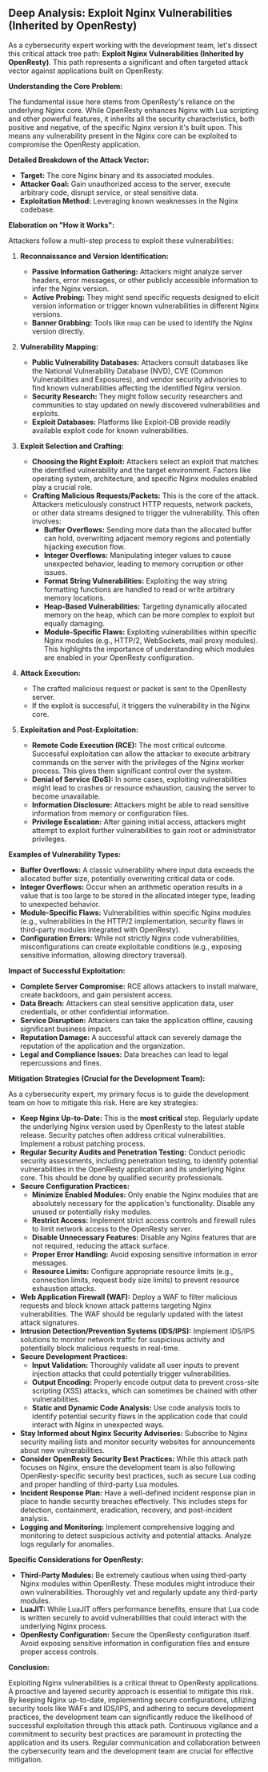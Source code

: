 ## Deep Analysis: Exploit Nginx Vulnerabilities (Inherited by OpenResty)

As a cybersecurity expert working with the development team, let's dissect this critical attack tree path: **Exploit Nginx Vulnerabilities (Inherited by OpenResty)**. This path represents a significant and often targeted attack vector against applications built on OpenResty.

**Understanding the Core Problem:**

The fundamental issue here stems from OpenResty's reliance on the underlying Nginx core. While OpenResty enhances Nginx with Lua scripting and other powerful features, it inherits all the security characteristics, both positive and negative, of the specific Nginx version it's built upon. This means any vulnerability present in the Nginx core can be exploited to compromise the OpenResty application.

**Detailed Breakdown of the Attack Vector:**

* **Target:** The core Nginx binary and its associated modules.
* **Attacker Goal:** Gain unauthorized access to the server, execute arbitrary code, disrupt service, or steal sensitive data.
* **Exploitation Method:** Leveraging known weaknesses in the Nginx codebase.

**Elaboration on "How it Works":**

Attackers follow a multi-step process to exploit these vulnerabilities:

1. **Reconnaissance and Version Identification:**
    * **Passive Information Gathering:** Attackers might analyze server headers, error messages, or other publicly accessible information to infer the Nginx version.
    * **Active Probing:** They might send specific requests designed to elicit version information or trigger known vulnerabilities in different Nginx versions.
    * **Banner Grabbing:** Tools like `nmap` can be used to identify the Nginx version directly.

2. **Vulnerability Mapping:**
    * **Public Vulnerability Databases:** Attackers consult databases like the National Vulnerability Database (NVD), CVE (Common Vulnerabilities and Exposures), and vendor security advisories to find known vulnerabilities affecting the identified Nginx version.
    * **Security Research:** They might follow security researchers and communities to stay updated on newly discovered vulnerabilities and exploits.
    * **Exploit Databases:** Platforms like Exploit-DB provide readily available exploit code for known vulnerabilities.

3. **Exploit Selection and Crafting:**
    * **Choosing the Right Exploit:**  Attackers select an exploit that matches the identified vulnerability and the target environment. Factors like operating system, architecture, and specific Nginx modules enabled play a crucial role.
    * **Crafting Malicious Requests/Packets:** This is the core of the attack. Attackers meticulously construct HTTP requests, network packets, or other data streams designed to trigger the vulnerability. This often involves:
        * **Buffer Overflows:** Sending more data than the allocated buffer can hold, overwriting adjacent memory regions and potentially hijacking execution flow.
        * **Integer Overflows:** Manipulating integer values to cause unexpected behavior, leading to memory corruption or other issues.
        * **Format String Vulnerabilities:** Exploiting the way string formatting functions are handled to read or write arbitrary memory locations.
        * **Heap-Based Vulnerabilities:** Targeting dynamically allocated memory on the heap, which can be more complex to exploit but equally damaging.
        * **Module-Specific Flaws:** Exploiting vulnerabilities within specific Nginx modules (e.g., HTTP/2, WebSockets, mail proxy modules). This highlights the importance of understanding which modules are enabled in your OpenResty configuration.

4. **Attack Execution:**
    * The crafted malicious request or packet is sent to the OpenResty server.
    * If the exploit is successful, it triggers the vulnerability in the Nginx core.

5. **Exploitation and Post-Exploitation:**
    * **Remote Code Execution (RCE):** The most critical outcome. Successful exploitation can allow the attacker to execute arbitrary commands on the server with the privileges of the Nginx worker process. This gives them significant control over the system.
    * **Denial of Service (DoS):** In some cases, exploiting vulnerabilities might lead to crashes or resource exhaustion, causing the server to become unavailable.
    * **Information Disclosure:** Attackers might be able to read sensitive information from memory or configuration files.
    * **Privilege Escalation:** After gaining initial access, attackers might attempt to exploit further vulnerabilities to gain root or administrator privileges.

**Examples of Vulnerability Types:**

* **Buffer Overflows:** A classic vulnerability where input data exceeds the allocated buffer size, potentially overwriting critical data or code.
* **Integer Overflows:**  Occur when an arithmetic operation results in a value that is too large to be stored in the allocated integer type, leading to unexpected behavior.
* **Module-Specific Flaws:** Vulnerabilities within specific Nginx modules (e.g., vulnerabilities in the HTTP/2 implementation, security flaws in third-party modules integrated with OpenResty).
* **Configuration Errors:** While not strictly Nginx code vulnerabilities, misconfigurations can create exploitable conditions (e.g., exposing sensitive information, allowing directory traversal).

**Impact of Successful Exploitation:**

* **Complete Server Compromise:** RCE allows attackers to install malware, create backdoors, and gain persistent access.
* **Data Breach:** Attackers can steal sensitive application data, user credentials, or other confidential information.
* **Service Disruption:** Attackers can take the application offline, causing significant business impact.
* **Reputation Damage:** A successful attack can severely damage the reputation of the application and the organization.
* **Legal and Compliance Issues:** Data breaches can lead to legal repercussions and fines.

**Mitigation Strategies (Crucial for the Development Team):**

As a cybersecurity expert, my primary focus is to guide the development team on how to mitigate this risk. Here are key strategies:

* **Keep Nginx Up-to-Date:** This is the **most critical** step. Regularly update the underlying Nginx version used by OpenResty to the latest stable release. Security patches often address critical vulnerabilities. Implement a robust patching process.
* **Regular Security Audits and Penetration Testing:** Conduct periodic security assessments, including penetration testing, to identify potential vulnerabilities in the OpenResty application and its underlying Nginx core. This should be done by qualified security professionals.
* **Secure Configuration Practices:**
    * **Minimize Enabled Modules:** Only enable the Nginx modules that are absolutely necessary for the application's functionality. Disable any unused or potentially risky modules.
    * **Restrict Access:** Implement strict access controls and firewall rules to limit network access to the OpenResty server.
    * **Disable Unnecessary Features:** Disable any Nginx features that are not required, reducing the attack surface.
    * **Proper Error Handling:** Avoid exposing sensitive information in error messages.
    * **Resource Limits:** Configure appropriate resource limits (e.g., connection limits, request body size limits) to prevent resource exhaustion attacks.
* **Web Application Firewall (WAF):** Deploy a WAF to filter malicious requests and block known attack patterns targeting Nginx vulnerabilities. The WAF should be regularly updated with the latest attack signatures.
* **Intrusion Detection/Prevention Systems (IDS/IPS):** Implement IDS/IPS solutions to monitor network traffic for suspicious activity and potentially block malicious requests in real-time.
* **Secure Development Practices:**
    * **Input Validation:** Thoroughly validate all user inputs to prevent injection attacks that could potentially trigger vulnerabilities.
    * **Output Encoding:** Properly encode output data to prevent cross-site scripting (XSS) attacks, which can sometimes be chained with other vulnerabilities.
    * **Static and Dynamic Code Analysis:** Use code analysis tools to identify potential security flaws in the application code that could interact with Nginx in unexpected ways.
* **Stay Informed about Nginx Security Advisories:** Subscribe to Nginx security mailing lists and monitor security websites for announcements about new vulnerabilities.
* **Consider OpenResty Security Best Practices:** While this attack path focuses on Nginx, ensure the development team is also following OpenResty-specific security best practices, such as secure Lua coding and proper handling of third-party Lua modules.
* **Incident Response Plan:** Have a well-defined incident response plan in place to handle security breaches effectively. This includes steps for detection, containment, eradication, recovery, and post-incident analysis.
* **Logging and Monitoring:** Implement comprehensive logging and monitoring to detect suspicious activity and potential attacks. Analyze logs regularly for anomalies.

**Specific Considerations for OpenResty:**

* **Third-Party Modules:** Be extremely cautious when using third-party Nginx modules within OpenResty. These modules might introduce their own vulnerabilities. Thoroughly vet and regularly update any third-party modules.
* **LuaJIT:** While LuaJIT offers performance benefits, ensure that Lua code is written securely to avoid vulnerabilities that could interact with the underlying Nginx process.
* **OpenResty Configuration:** Secure the OpenResty configuration itself. Avoid exposing sensitive information in configuration files and ensure proper access controls.

**Conclusion:**

Exploiting Nginx vulnerabilities is a critical threat to OpenResty applications. A proactive and layered security approach is essential to mitigate this risk. By keeping Nginx up-to-date, implementing secure configurations, utilizing security tools like WAFs and IDS/IPS, and adhering to secure development practices, the development team can significantly reduce the likelihood of successful exploitation through this attack path. Continuous vigilance and a commitment to security best practices are paramount in protecting the application and its users. Regular communication and collaboration between the cybersecurity team and the development team are crucial for effective mitigation.
